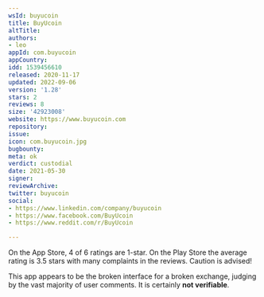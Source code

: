 ```yaml
---
wsId: buyucoin
title: BuyUcoin
altTitle: 
authors:
- leo
appId: com.buyucoin
appCountry: 
idd: 1539456610
released: 2020-11-17
updated: 2022-09-06
version: '1.28'
stars: 2
reviews: 8
size: '42923008'
website: https://www.buyucoin.com
repository: 
issue: 
icon: com.buyucoin.jpg
bugbounty: 
meta: ok
verdict: custodial
date: 2021-05-30
signer: 
reviewArchive: 
twitter: buyucoin
social:
- https://www.linkedin.com/company/buyucoin
- https://www.facebook.com/BuyUcoin
- https://www.reddit.com/r/BuyUcoin

---
```


On the App Store, 4 of 6 ratings are 1-star. On the Play Store the average
rating is 3.5 stars with many complaints in the reviews. Caution is
advised!

This app appears to be the broken interface for a broken exchange, judging by
the vast majority of user comments. It is certainly **not verifiable**.
